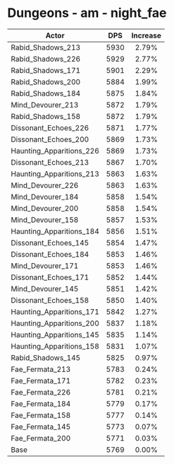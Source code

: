 # Dungeons - am - night_fae
| Actor | DPS | Increase |
|---|:---:|:---:|
|Rabid_Shadows_213|5930|2.79%|
|Rabid_Shadows_226|5929|2.77%|
|Rabid_Shadows_171|5901|2.29%|
|Rabid_Shadows_200|5884|1.99%|
|Rabid_Shadows_184|5875|1.84%|
|Mind_Devourer_213|5872|1.79%|
|Rabid_Shadows_158|5872|1.79%|
|Dissonant_Echoes_226|5871|1.77%|
|Dissonant_Echoes_200|5869|1.73%|
|Haunting_Apparitions_226|5869|1.73%|
|Dissonant_Echoes_213|5867|1.70%|
|Haunting_Apparitions_213|5863|1.63%|
|Mind_Devourer_226|5863|1.63%|
|Mind_Devourer_184|5858|1.54%|
|Mind_Devourer_200|5858|1.54%|
|Mind_Devourer_158|5857|1.53%|
|Haunting_Apparitions_184|5856|1.51%|
|Dissonant_Echoes_145|5854|1.47%|
|Dissonant_Echoes_184|5853|1.46%|
|Mind_Devourer_171|5853|1.46%|
|Dissonant_Echoes_171|5852|1.44%|
|Mind_Devourer_145|5851|1.42%|
|Dissonant_Echoes_158|5850|1.40%|
|Haunting_Apparitions_171|5842|1.27%|
|Haunting_Apparitions_200|5837|1.18%|
|Haunting_Apparitions_145|5835|1.14%|
|Haunting_Apparitions_158|5831|1.07%|
|Rabid_Shadows_145|5825|0.97%|
|Fae_Fermata_213|5783|0.24%|
|Fae_Fermata_171|5782|0.23%|
|Fae_Fermata_226|5781|0.21%|
|Fae_Fermata_184|5779|0.17%|
|Fae_Fermata_158|5777|0.14%|
|Fae_Fermata_145|5773|0.07%|
|Fae_Fermata_200|5771|0.03%|
|Base|5769|0.00%|
